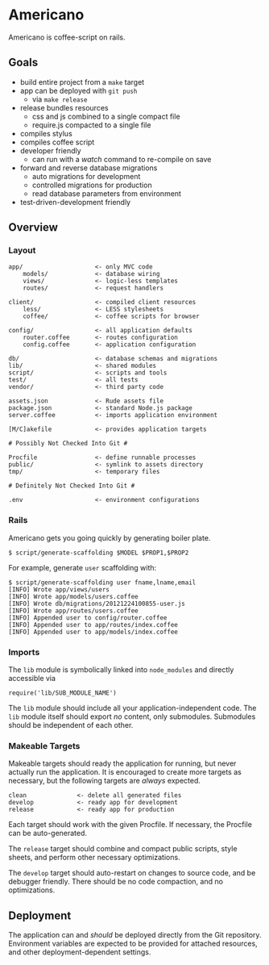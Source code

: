 # Americano

Americano is coffee-script on rails.

## Goals

- build entire project from a `make` target
- app can be deployed with `git push`
    - via `make release`
- release bundles resources
    - css and js combined to a single compact file
    - require.js compacted to a single file
- compiles stylus
- compiles coffee script
- developer friendly
    - can run with a _watch_ command to re-compile on save
- forward and reverse database migrations
    - auto migrations for development
    - controlled migrations for production
    - read database parameters from environment
- test-driven-development friendly

## Overview

### Layout

    app/                    <- only MVC code
        models/             <- database wiring
        views/              <- logic-less templates
        routes/             <- request handlers
    
    client/                 <- compiled client resources
        less/               <- LESS stylesheets
        coffee/             <- coffee scripts for browser
    
    config/                 <- all application defaults
        router.coffee       <- routes configuration
        config.coffee       <- application configuration
    
    db/                     <- database schemas and migrations
    lib/                    <- shared modules
    script/                 <- scripts and tools
    test/                   <- all tests
    vendor/                 <- third party code
    
    assets.json             <- Rude assets file
    package.json            <- standard Node.js package
    server.coffee           <- imports application environment
    
    [M/C]akefile            <- provides application targets
    
    # Possibly Not Checked Into Git #
    
    Procfile                <- define runnable processes
    public/                 <- symlink to assets directory
    tmp/                    <- temporary files
    
    # Definitely Not Checked Into Git #
    
    .env                    <- environment configurations

### Rails

Americano gets you going quickly by generating boiler plate.

    $ script/generate-scaffolding $MODEL $PROP1,$PROP2

For example, generate `user` scaffolding with:
    
    $ script/generate-scaffolding user fname,lname,email
    [INFO] Wrote app/views/users
    [INFO] Wrote app/models/users.coffee
    [INFO] Wrote db/migrations/20121224100855-user.js
    [INFO] Wrote app/routes/users.coffee
    [INFO] Appended user to config/router.coffee
    [INFO] Appended user to app/routes/index.coffee
    [INFO] Appended user to app/models/index.coffee
    

### Imports

The `lib` module is symbolically linked into
`node_modules` and directly accessible via

    require('lib/SUB_MODULE_NAME')

The `lib` module should include all your application-independent code.
The `lib` module itself should export _no_ content, only submodules.
Submodules should be independent of each other.

### Makeable Targets

Makeable targets should ready the application for running,
but never actually run the application.
It is encouraged to create more targets as necessary,
but the following targets are _always_ expected.

    clean              <- delete all generated files
    develop            <- ready app for development
    release            <- ready app for production

Each target should work with the given Procfile.
If necessary, the Procfile can be auto-generated.

The `release` target should combine and compact public scripts,
style sheets, and perform other necessary optimizations.

The `develop` target should auto-restart on changes to source code,
and be debugger friendly.
There should be no code compaction, and no optimizations.

## Deployment

The application can and _should_ be deployed directly from the Git repository.
Environment variables are expected to be provided for attached resources,
and other deployment-dependent settings.

